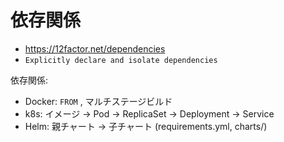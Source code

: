 # 依存関係

- https://12factor.net/dependencies
- `Explicitly declare and isolate dependencies`

依存関係:

- Docker: `FROM` , マルチステージビルド
- k8s: イメージ -> Pod -> ReplicaSet -> Deployment -> Service
- Helm: 親チャート -> 子チャート (requirements.yml, charts/)

